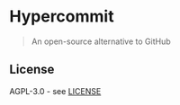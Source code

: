 # Hypercommit

> An open-source alternative to GitHub

## License

AGPL-3.0 - see [LICENSE](LICENSE)
